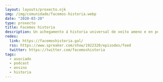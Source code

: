 ```yaml
---
layout: layouts/proxecto.njk
img: /img/comunidade/facemos-historia.webp
date: "2020-03-20"
type: proxecto
title: Facemos historia
description: Un achegamento á historia universal de xeito ameno e en pequenas doses. Unha viaxe no tempo, desde Galiza e en galego.
redes:
  link: https://facemoshistoria.gal/
  rss: https://www.spreaker.com/show/1922320/episodes/feed
  twitter: https://twitter.com/facemoshistoria
tags:
  - asociado
  - podcast
  - ensino
  - historia
---
```

